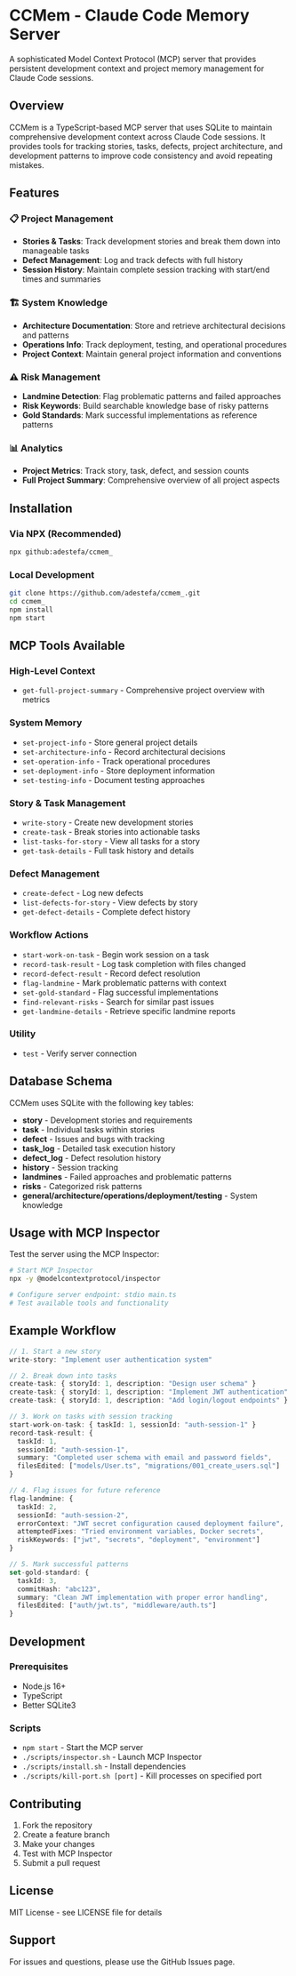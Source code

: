 # CCMem - Claude Code Memory Server

A sophisticated Model Context Protocol (MCP) server that provides persistent development context and project memory management for Claude Code sessions.

## Overview

CCMem is a TypeScript-based MCP server that uses SQLite to maintain comprehensive development context across Claude Code sessions. It provides tools for tracking stories, tasks, defects, project architecture, and development patterns to improve code consistency and avoid repeating mistakes.

## Features

### 📋 Project Management
- **Stories & Tasks**: Track development stories and break them down into manageable tasks
- **Defect Management**: Log and track defects with full history
- **Session History**: Maintain complete session tracking with start/end times and summaries

### 🏗️ System Knowledge
- **Architecture Documentation**: Store and retrieve architectural decisions and patterns
- **Operations Info**: Track deployment, testing, and operational procedures
- **Project Context**: Maintain general project information and conventions

### ⚠️ Risk Management
- **Landmine Detection**: Flag problematic patterns and failed approaches
- **Risk Keywords**: Build searchable knowledge base of risky patterns
- **Gold Standards**: Mark successful implementations as reference patterns

### 📊 Analytics
- **Project Metrics**: Track story, task, defect, and session counts
- **Full Project Summary**: Comprehensive overview of all project aspects

## Installation

### Via NPX (Recommended)
```bash
npx github:adestefa/ccmem_
```

### Local Development
```bash
git clone https://github.com/adestefa/ccmem_.git
cd ccmem_
npm install
npm start
```

## MCP Tools Available

### High-Level Context
- `get-full-project-summary` - Comprehensive project overview with metrics

### System Memory
- `set-project-info` - Store general project details
- `set-architecture-info` - Record architectural decisions
- `set-operation-info` - Track operational procedures
- `set-deployment-info` - Store deployment information
- `set-testing-info` - Document testing approaches

### Story & Task Management
- `write-story` - Create new development stories
- `create-task` - Break stories into actionable tasks
- `list-tasks-for-story` - View all tasks for a story
- `get-task-details` - Full task history and details

### Defect Management
- `create-defect` - Log new defects
- `list-defects-for-story` - View defects by story
- `get-defect-details` - Complete defect history

### Workflow Actions
- `start-work-on-task` - Begin work session on a task
- `record-task-result` - Log task completion with files changed
- `record-defect-result` - Record defect resolution
- `flag-landmine` - Mark problematic patterns with context
- `set-gold-standard` - Flag successful implementations
- `find-relevant-risks` - Search for similar past issues
- `get-landmine-details` - Retrieve specific landmine reports

### Utility
- `test` - Verify server connection

## Database Schema

CCMem uses SQLite with the following key tables:

- **story** - Development stories and requirements
- **task** - Individual tasks within stories
- **defect** - Issues and bugs with tracking
- **task_log** - Detailed task execution history
- **defect_log** - Defect resolution history
- **history** - Session tracking
- **landmines** - Failed approaches and problematic patterns
- **risks** - Categorized risk patterns
- **general/architecture/operations/deployment/testing** - System knowledge

## Usage with MCP Inspector

Test the server using the MCP Inspector:

```bash
# Start MCP Inspector
npx -y @modelcontextprotocol/inspector

# Configure server endpoint: stdio main.ts
# Test available tools and functionality
```

## Example Workflow

```typescript
// 1. Start a new story
write-story: "Implement user authentication system"

// 2. Break down into tasks
create-task: { storyId: 1, description: "Design user schema" }
create-task: { storyId: 1, description: "Implement JWT authentication" }
create-task: { storyId: 1, description: "Add login/logout endpoints" }

// 3. Work on tasks with session tracking
start-work-on-task: { taskId: 1, sessionId: "auth-session-1" }
record-task-result: { 
  taskId: 1, 
  sessionId: "auth-session-1",
  summary: "Completed user schema with email and password fields",
  filesEdited: ["models/User.ts", "migrations/001_create_users.sql"]
}

// 4. Flag issues for future reference
flag-landmine: {
  taskId: 2,
  sessionId: "auth-session-2",
  errorContext: "JWT secret configuration caused deployment failure",
  attemptedFixes: "Tried environment variables, Docker secrets",
  riskKeywords: ["jwt", "secrets", "deployment", "environment"]
}

// 5. Mark successful patterns
set-gold-standard: {
  taskId: 3,
  commitHash: "abc123",
  summary: "Clean JWT implementation with proper error handling",
  filesEdited: ["auth/jwt.ts", "middleware/auth.ts"]
}
```

## Development

### Prerequisites
- Node.js 16+
- TypeScript
- Better SQLite3

### Scripts
- `npm start` - Start the MCP server
- `./scripts/inspector.sh` - Launch MCP Inspector
- `./scripts/install.sh` - Install dependencies
- `./scripts/kill-port.sh [port]` - Kill processes on specified port

## Contributing

1. Fork the repository
2. Create a feature branch
3. Make your changes
4. Test with MCP Inspector
5. Submit a pull request

## License

MIT License - see LICENSE file for details

## Support

For issues and questions, please use the GitHub Issues page.